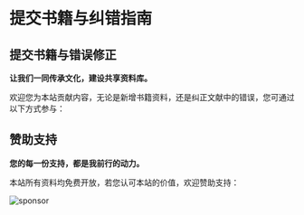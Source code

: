 # 提交书籍与纠错指南

## 提交书籍与错误修正

**让我们一同传承文化，建设共享资料库。**

欢迎您为本站贡献内容，无论是新增书籍资料，还是纠正文献中的错误，您可通过以下方式参与：

<Links
  :grid="3"
  :items="[
    {
      icon: { icon: 'material-symbols:error-outline', color: 'var(--vp-c-text-1)' },
      name: '提交 Issue',
      desc: '欢迎报告 bug 或提出功能请求，帮助我改进本站。',
      link: 'https://github.com/Theo-messi/xx.theojs.cn/issues/new'
    },
    {
      icon: { icon: 'material-symbols:fork-right', color: 'var(--vp-c-text-1)' },
      name: 'Fork & 提交 PR',
      desc: '欢迎复制仓库并发起 PR，贡献书籍资料或纠正文献中的错误。',
      link: 'https://github.com/Theo-messi/xx.theojs.cn/fork'
    },
    {
      icon: { icon: 'material-symbols:mail-outline', color: 'var(--vp-c-text-1)' },
      name: '通过邮件提交建议',
      desc: '如不便使用 GitHub，您可通过邮件提交建议与我联系。',
      link: 'mailto:fanxiaobin422@gmail.com'
    }
  ]"
/>

## 赞助支持

**您的每一份支持，都是我前行的动力。**

本站所有资料均免费开放，若您认可本站的价值，欢迎赞助支持：

![sponsor](https://i.theojs.cn/sponsor.webp)
